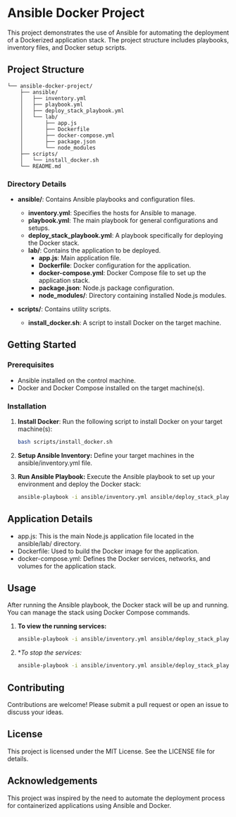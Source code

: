 # Ansible Docker Project

This project demonstrates the use of Ansible for automating the deployment of a Dockerized application stack. The project structure includes playbooks, inventory files, and Docker setup scripts.

## Project Structure
```
└── ansible-docker-project/
    ├── ansible/
    │   ├── inventory.yml
    │   ├── playbook.yml
    │   ├── deploy_stack_playbook.yml
    │   └── lab/
    │       ├── app.js
    │       ├── Dockerfile
    │       ├── docker-compose.yml
    │       ├── package.json
    │       └── node_modules
    ├── scripts/
    │   └── install_docker.sh
    └── README.md
```

### Directory Details

- **ansible/**: Contains Ansible playbooks and configuration files.
  - **inventory.yml**: Specifies the hosts for Ansible to manage.
  - **playbook.yml**: The main playbook for general configurations and setups.
  - **deploy_stack_playbook.yml**: A playbook specifically for deploying the Docker stack.
  - **lab/**: Contains the application to be deployed.
    - **app.js**: Main application file.
    - **Dockerfile**: Docker configuration for the application.
    - **docker-compose.yml**: Docker Compose file to set up the application stack.
    - **package.json**: Node.js package configuration.
    - **node_modules/**: Directory containing installed Node.js modules.

- **scripts/**: Contains utility scripts.
  - **install_docker.sh**: A script to install Docker on the target machine.

## Getting Started

### Prerequisites

- Ansible installed on the control machine.
- Docker and Docker Compose installed on the target machine(s).

### Installation

1. **Install Docker**:
   Run the following script to install Docker on your target machine(s):

   ```bash
   bash scripts/install_docker.sh

2. **Setup Ansible Inventory:**
   Define your target machines in the ansible/inventory.yml file.

3. **Run Ansible Playbook:**
   Execute the Ansible playbook to set up your environment and deploy the Docker stack:

   ```bash
   ansible-playbook -i ansible/inventory.yml ansible/deploy_stack_playbook.yml

## Application Details

- app.js: This is the main Node.js application file located in the ansible/lab/ directory.
- Dockerfile: Used to build the Docker image for the application.
- docker-compose.yml: Defines the Docker services, networks, and volumes for the application stack.

## Usage
After running the Ansible playbook, the Docker stack will be up and running. You can manage the stack using Docker Compose commands.

1. **To view the running services:**
   
   ```bash
   ansible-playbook -i ansible/inventory.yml ansible/deploy_stack_playbook.yml

2. **To stop the services:*

   ```bash
   ansible-playbook -i ansible/inventory.yml ansible/deploy_stack_playbook.yml

## Contributing
Contributions are welcome! Please submit a pull request or open an issue to discuss your ideas.

## License
This project is licensed under the MIT License. See the LICENSE file for details.

## Acknowledgements
This project was inspired by the need to automate the deployment process for containerized applications using Ansible and Docker.
